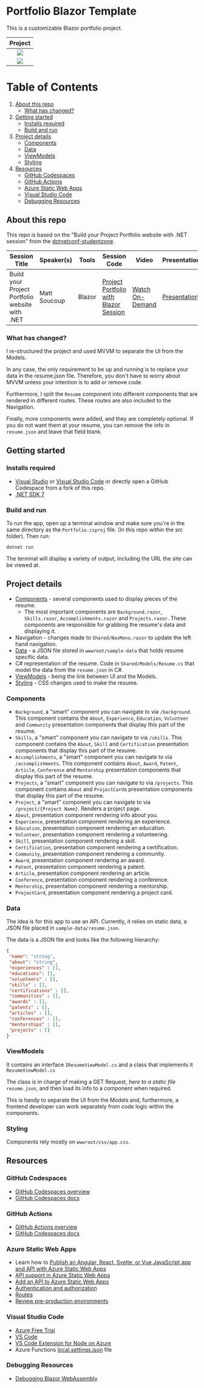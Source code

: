 # Portfolio Blazor Template
This is a customizable Blazor portfolio project.

|   Project   |          
|:-------------------------:|
|   ![](static/img/skills.png)  |
|   ![](static/img/projects.png) |


# Table of Contents

1. [About this repo](#about-this-repo)
    - [What has changed?](#what-has-changed)
2. [Getting started](#getting-started)
    - [Installs required](#installs-required)
    - [Build and run](#build-and-run)
3. [Project details](#project-details)
    - [Components](#components)
    - [Data](#data)
    - [ViewModels](#viewmodels)
    - [Styling](#styling)
4. [Resources](#resources)
    - [GitHub Codespaces](#github-codespaces)
    - [GitHub Actions](#github-actions)
    - [Azure Static Web Apps](#azure-static-web-apps)
    - [Visual Studio Code](#visual-studio-code)
    - [Debugging Resources](#debugging-resources)

## About this repo

This repo is based on the "Build your Project Portfolio website with .NET session" from the [dotnetconf-studentzone](https://github.com/microsoft/dotnetconf-studentzone).


| Session Title | Speaker(s) | Tools | Session Code | Video | Presentation |
|-------|---------|-----------|---|---|---|
| Build your Project Portfolio website with .NET | Matt Soucoup | Blazor | [Project Portfolio with Blazor Session](https://github.com/microsoft/dotnetconf-studentzone/tree/main/Build%20your%20Project%20Portfolio%20website%20with%20.NET/README.md) | [Watch On-Demand](https://youtu.be/SCJu7YPNtdQ?t=2596) |[Presentation](https://github.com/microsoft/dotnetconf-studentzone/blob/main/decks/Build-a-portfolio-using-blazor.pdf) |

### What has changed?
I re-structured the project and used MVVM to separate the UI from the Models. 

In any case, the only requirement to be up and running is to replace your data in the resume.json file. Therefore, you don't have to worry about MVVM unless your intention is to add or remove code.

Furthermore, I split the `Resume` component into different components that are rendered in different routes. These routes are also included to the Navigation.

Finally, more components were added, and they are completely optional. If you do not want them at your resume, you can remove the info in `resume.json` and leave that field blank.

## Getting started

### Installs required
 * [Visual Studio](https://visualstudio.microsoft.com/?wt.mc_id=studentamb_118941) or [Visual Studio Code](https://code.visualstudio.com/?wt.mc_id=studentamb_118941) or directly open a GitHub Codespace from a fork of this repo.
 * [.NET SDK 7](https://dotnet.microsoft.com/download/dotnet/7.0?wt.mc_id=studentamb_118941)

### Build and run

To run the app, open up a terminal window and make sure you're in the same directory as the `Portfolio.csproj` file. (In this repo within the src folder). Then run:

```console
dotnet run
```

The terminal will display a variety of output, including the URL the site can be viewed at.

## Project details

- [Components](#components) - several components used to display pieces of the resume.
    - The most important components are `Background.razor`, `Skills.razor`, `Accomplishments.razor` and `Projects.razor`. These components are responsible for grabbing the resume's data and displaying it.
- Navigation - changes made to `Shared/NavMenu.razor` to update the left hand navigation.
- [Data](#data) - a JSON file stored in `wwwroot/sample-data` that holds resume specific data.
- C# representation of the resume. Code in `Shared/Models/Resume.cs` that model the data from the `resume.json` in C#. 
- [ViewModels](#viewmodels) - being the link between UI and the Models.
- [Styling](#styling) - CSS changes used to make the resume.

### Components

- `Background`, a "smart" component you can navigate to via `/background`. This component contains the `About`, `Experience`, `Education`, `Volunteer` and `Community` presentation components that display this part of the resume.
- `Skills`, a "smart" component you can navigate to via `/skills`. This component contains the `About`, `Skill` and `Certification` presentation components that display this part of the resume.
- `Accomplishments`, a "smart" component you can navigate to via `/accomplishments`. This component contains `About`, `Award`, `Patent`, `Article`, `Conference` and `Mentorship` presentation components that display this part of the resume.
- `Projects`, a "smart" component you can navigate to via `/projects`. This component contains `About` and `ProjectCard`s presentation components that display this part of the resume.
- `Project`, a "smart" component you can navigate to via `/project/{Project Name}`. Renders a project page.
- `About`, presentation component rendering info about you.
- `Experience`, presentation component rendering an experience.
- `Education`, presentation component rendering an education.
- `Volunteer`, presentation component rendering a volunteering.
- `Skill`, presentation component rendering a skill.
- `Certification`, presentation component rendering a certification.
- `Community`, presentation component rendering a community.
- `Award`, presentation component rendering an award.
- `Patent`, presentation component rendering a patent.
- `Article`, presentation component rendering an article.
- `Conference`, presentation component rendering a conference.
- `Mentorship`, presentation component rendering a mentorship.
- `ProjectCard`, presentation component rendering a project card.

### Data

The idea is for this app to use an API. Currently, it relies on static data, a JSON file placed in `sample-data/resume.json`.

The data is a JSON file and looks like the following hierarchy:

```json
{
 "name": "string",
 "about": "string",
 "experiences" : [],
 "educations": [],
 "volunteers" : [],
 "skills" : [],
 "certifications" : [],
 "communities" : [],
 "awards" : [],
 "patents" : [],
 "articles" : [],
 "conferences" : [],
 "mentorships" : [],
 "projects" : []
}
```

### ViewModels

It contains an interface `IResumeViewModel.cs` and a class that implements it `ResumeViewModel.cs`

The class is in charge of making a GET Request, *here to a static file `resume.json`*, and then load its info to a component when required.

This is handy to separate the UI from the Models and, furthermore, a frontend developer can work separately from code logic within the components.

### Styling

Components rely mostly on `wwwroot/css/app.css`.

## Resources

### GitHub Codespaces

- [GitHub Codespaces overview](https://github.com/features/codespaces)
- [GitHub Codespaces docs](https://docs.github.com/es/codespaces/overview)

### GitHub Actions

- [GitHub Actions overview](https://github.com/features/actions)
- [GitHub Codespaces docs](https://docs.github.com/es/actions)

### Azure Static Web Apps

- Learn how to [Publish an Angular, React, Svelte, or Vue JavaScript app and API with Azure Static Web Apps](https://docs.microsoft.com/learn/modules/publish-app-service-static-web-app-api-dotnet?wt.mc_id=studentamb_118941)
- [API support in Azure Static Web Apps](https://docs.microsoft.com/azure/static-web-apps/apis?wt.mc_id=studentamb_118941)
- [Add an API to Azure Static Web Apps](https://docs.microsoft.com/azure/static-web-apps/add-api?wt.mc_id=studentamb_118941)
- [Authentication and authorization](https://docs.microsoft.com/azure/static-web-apps/authentication-authorization?wt.mc_id=studentamb_118941)
- [Routes](https://docs.microsoft.com/azure/static-web-apps/routes?wt.mc_id=studentamb_118941)
- [Review pre-production environments](https://docs.microsoft.com/azure/static-web-apps/review-publish-pull-requests?wt.mc_id=studentamb_118941)

### Visual Studio Code

- [Azure Free Trial](https://azure.microsoft.com/free/?wt.mc_id=studentamb_118941)
- [VS Code](https://code.visualstudio.com?wt.mc_id=studentamb_118941)
- [VS Code Extension for Node on Azure](https://marketplace.visualstudio.com/items?itemName=ms-vscode.vscode-node-azure-pack&WT.mc_id=mslearn_staticwebapp-github-aapowell)
- Azure Functions [local.settings.json](https://docs.microsoft.com/azure/azure-functions/functions-run-local#local-settings-file?WT.mc_id=mslearn_staticwebapp-github-aapowell) file

### Debugging Resources

- [Debugging Blazor WebAssembly](https://docs.microsoft.com/aspnet/core/blazor/debug?wt.mc_id=studentamb_118941)